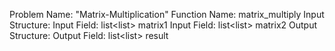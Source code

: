 Problem Name: "Matrix-Multiplication"
Function Name: matrix_multiply
Input Structure:
Input Field: list<list<float>> matrix1
Input Field: list<list<float>> matrix2
Output Structure:
Output Field: list<list<float>> result